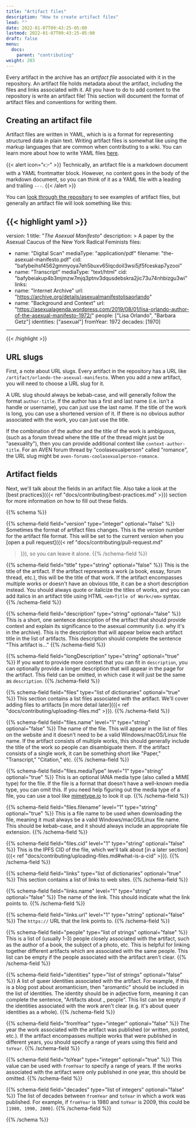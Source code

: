 ```yaml
---
title: "Artifact files"
description: "How to create artifact files"
lead: ""
date: 2022-01-07T09:43:25-05:00
lastmod: 2022-01-07T09:43:25-05:00
draft: false
menu:
  docs:
    parent: "contributing"
weight: 203
---
```


Every artifact in the archive has an *artifact file* associated with it in the
repository. An artifact file holds metadata about the artifact, including the
files and links associated with it. All you have to do to add content to the
repository is write an artifact file! This section will document the format of
artifact files and conventions for writing them.

## Creating an artifact file

Artifact files are written in YAML, which is is a format for representing
structured data in plain text. Writing artifact files is somewhat like using
the markup languages that are common when contributing to a wiki. You can learn
more about how to write YAML files
[here](https://www.cloudbees.com/blog/yaml-tutorial-everything-you-need-get-started).

{{< alert icon="👉" >}}
Technically, an artifact file is a markdown document with a YAML frontmatter
block. However, no content goes in the body of the markdown document, so you
can think of it as a YAML file with a leading and trailing `---`.
{{< /alert >}}

You can [look through the
repository](https://github.com/acearchive/acearchive.lgbt/tree/main/content/archive)
to see examples of artifact files, but generally an artifact file will look
something like this:

{{< highlight yaml >}}
---
version: 1
title: "<em>The Asexual Manifesto</em>"
description: >
    A paper by the Asexual Caucus of the New York Radical Feminists
files:
  - name: "Digital Scan"
    mediaType: "application/pdf"
    filename: "the-asexual-manifesto.pdf"
    cid: "bafybeihsf4562gmmyoya7eh5buxv65lqcdoil3wsi5jf5fceskap7yzooi"
  - name: "Transcript"
    mediaType: "text/html"
    cid: "bafybeiakup4b3mjmzw7mjq3ptnv3dqusdebskra2jic73u74nhbizgu3wi"
links:
  - name: "Internet Archive"
    url: "https://archive.org/details/asexualmanifestolisaorlando"
  - name: "Background and Context"
    url: "https://asexualagenda.wordpress.com/2019/08/01/lisa-orlando-author-of-the-asexual-manifesto-1972/"
people: ["Lisa Orlando", "Barbara Getz"]
identities: ["asexual"]
fromYear: 1972
decades: [1970]
---
{{< /highlight >}}

## URL slugs

First, a note about URL slugs. Every artifact in the repository has a URL like
`/artifact/orlando-the-asexual-manifesto`. When you add a new artifact, you
will need to choose a URL slug for it.

A URL slug should always be kebab-case, and will generally follow the format
`author-title`. If the author has a first and last name (i.e. isn't a handle or
username), you can just use the last name. If the title of the work is long,
you can use a shortened version of it. If there is no obvious author associated
with the work, you can just use the title.

If the combination of the author and the title of the work is ambiguous, (such
as a forum thread where the title of the thread might just be "asexuality"),
then you can provide additional context like `context-author-title`. For an
AVEN forum thread by "coolasexualperson" called "romance", the URL slug might
be `aven-forums-coolasexualperson-romance`.

## Artifact fields

Next, we'll talk about the fields in an artifact file. Also take a look at the
[best practices]({{< ref "docs/contributing/best-practices.md" >}}) section for
more information on how to fill out these fields.

{{% schema %}}

{{% schema-field field="version" type="integer" optional="false" %}}
Sometimes the format of artifact files changes. This is the version number for
the artifact file format. This will be set to the current version when you
[open a pull request]({{< ref "docs/contributing/pull-request.md"
>}}), so you can leave it alone.
{{% /schema-field %}}

{{% schema-field field="title" type="string" optional="false" %}}
This is the title of the artifact. If the artifact represents a work (a book,
essay, forum thread, etc.), this will be the title of that work. If the
artifact encompasses multiple works or doesn't have an obvious title, it can be
a short description instead. You should always quote or italicize the titles of
works, and you can add italics in an artifact title using HTML `<em>Title of
Work</em>` syntax.
{{% /schema-field %}}

{{% schema-field field="description" type="string" optional="false" %}}
This is a short, one sentence description of the artifact that should provide
context and explain its significance to the asexual community (i.e. why it's in
the archive). This is the description that will appear below each artifact
title in the list of artifacts. This description should complete the sentence
"This artifact is..."
{{% /schema-field %}}

{{% schema-field field="longDescription" type="string" optional="true" %}}
If you want to provide more context that you can fit in `description`, you can
optionally provide a longer description that will appear in the page for the
artifact. This field can be omitted, in which case it will just be the same as
`description`.
{{% /schema-field %}}

{{% schema-field field="files" type="list of dictionaries" optional="true" %}}
This section contains a list files associated with the artifact. We'll cover
adding files to artifacts [in more detail later]({{< ref
"docs/contributing/uploading-files.md" >}}).
{{% /schema-field %}}

{{% schema-field field="files.name" level="1" type="string" optional="false" %}}
The name of the file. This will appear in the list of files on the website and
it doesn't need to be a valid Windows/macOS/Linux file name. If the artifact
consists of multiple works, this should generally include the title of the work
so people can disambiguate them. If the artifact consists of a single work, it
can be something short like "Paper," "Transcript," "Citation," etc.
{{% /schema-field %}}

{{% schema-field field="files.mediaType" level="1" type="string" optional="true" %}}
This is an optional IANA media type (also called a MIME type) for the file.  If
the file is a format that doesn't have a well-known media type, you can omit
this. If you need help figuring out the media type of a file, you can use a
tool like [mimetype.io](https://mimetype.io/) to look it up.
{{% /schema-field %}}

{{% schema-field field="files.filename" level="1" type="string" optional="true" %}}
This is a file name to be used when downloading the file, meaning it must
always be a valid Windows/macOS/Linux file name. This should be kebab-case, and
it should always include an appropriate file extension.
{{% /schema-field %}}

{{% schema-field field="files.cid" level="1" type="string" optional="false" %}}
This is the IPFS CID of the file, which we'll talk about [in a later
section]({{< ref "docs/contributing/uploading-files.md#what-is-a-cid" >}}).
{{% /schema-field %}}

{{% schema-field field="links" type="list of dictionaries" optional="true" %}}
This section contains a list of links to web sites.
{{% /schema-field %}}

{{% schema-field field="links.name" level="1" type="string" optional="false" %}}
The name of the link. This should indicate what the link points to.
{{% /schema-field %}}

{{% schema-field field="links.url" level="1" type="string" optional="false" %}}
The `https://` URL that the link points to.
{{% /schema-field %}}

{{% schema-field field="people" type="list of strings" optional="false" %}}
This is a list of (usually 1-3) people closely associated with the artifact,
such as the author of a book, the subject of a photo, etc. This is helpful for
linking together different artifacts which are associated with the same people.
This list can be empty if the people associated with the artifact aren't clear.
{{% /schema-field %}}

{{% schema-field field="identities" type="list of strings" optional="false" %}}
A list of queer identities associated with the artifact. For example, if this
is a blog post about aromanticism, then "aromantic" should be included in the
list of identities. The identity should be in adjective form, meaning it can
complete the sentence, "Artifacts about _ people". This list can be empty if
the identities associated with the work aren't clear (e.g. it's about queer
identities as a whole).
{{% /schema-field %}}

{{% schema-field field="fromYear" type="integer" optional="false" %}}
The year the work associated with the artifact was published (or written,
posted, etc.). If the artifact encompasses multiple works that were published
in different years, you should specify a range of years using this field and
`toYear`.
{{% /schema-field %}}

{{% schema-field field="toYear" type="integer" optional="true" %}}
This value can be used with `fromYear` to specify a range of years. If the
works associated with the artifact were only published in one year, this should
be omitted.
{{% /schema-field %}}

{{% schema-field field="decades" type="list of integers" optional="false" %}}
The list of decades between `fromYear` and `toYear` in which a work was
published. For example, if `fromYear` is 1980 and `toYear` is 2009, this could
be `[1980, 1990, 2000]`.
{{% /schema-field %}}

{{% /schema %}}
